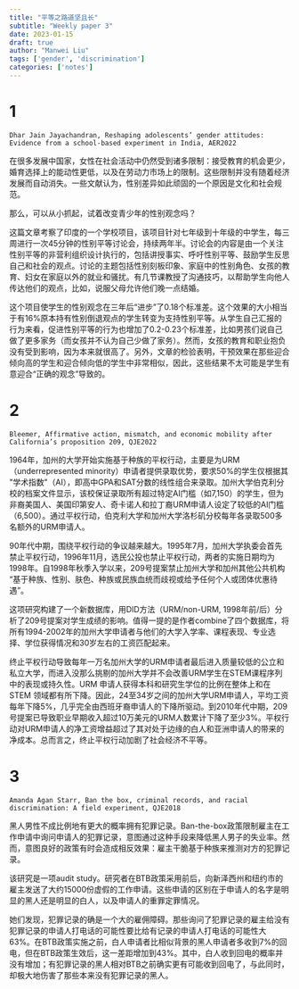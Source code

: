 ```yaml
---
title: "平等之路道坚且长"
subtitle: "Weekly paper 3"
date: 2023-01-15
draft: true
author: "Manwei Liu"
tags: ['gender', 'discrimination']
categories: ['notes']
---
```


# 1
`Dhar Jain Jayachandran, Reshaping adolescents’ gender attitudes: Evidence from a school-based experiment in India, AER2022`

在很多发展中国家，女性在社会活动中仍然受到诸多限制：接受教育的机会更少，婚育选择上的能动性更低，以及在劳动力市场上的限制。这些限制并没有随着经济发展而自动消失。一些文献认为，性别差异如此顽固的一个原因是文化和社会规范。

那么，可以从小抓起，试着改变青少年的性别观念吗？

这篇文章考察了印度的一个学校项目，该项目针对七年级到十年级的中学生，每三周进行一次45分钟的性别平等讨论会，持续两年半。讨论会的内容是由一个关注性别平等的非营利组织设计执行的，包括讲授事实、呼吁性别平等、鼓励学生反思自己和社会的观点。讨论的主题包括性别刻板印象、家庭中的性别角色、女孩的教育、妇女在家庭以外的就业和骚扰。有几节课教授了沟通技巧，以帮助学生向他人传达他们的观点，比如，说服父母允许他们晚一点结婚。

这个项目使学生的性别观念在三年后“进步”了0.18个标准差。这个效果的大小相当于有16%原本持有性别倒退观点的学生转变为支持性别平等。从学生自己汇报的行为来看，促进性别平等的行为也增加了0.2-0.23个标准差，比如男孩们说自己做了更多家务（而女孩并不认为自己少做了家务）。然而，女孩的教育和职业抱负没有受到影响，因为本来就很高了。另外，文章的检验表明，干预效果在那些迎合倾向高的学生和迎合倾向低的学生中非常相似，因此，这些结果不太可能是学生有意迎合“正确的观念”导致的。

# 2
`Bleemer, Affirmative action, mismatch, and economic mobility after California’s proposition 209, QJE2022`

1964年，加州的大学开始实施基于种族的平权行动，主要是为URM（underrepresented minority）申请者提供录取优势，要求50%的学生仅根据其 "学术指数"（AI），即高中GPA和SAT分数的线性组合来录取。加州大学伯克利分校的档案文件显示，该校保证录取所有超过特定AI门槛（如7,150）的学生，但为非裔美国人、美国印第安人、奇卡诺人和拉丁裔URM申请人设定了较低的AI门槛（6,500）。通过平权行动，伯克利大学和加州大学洛杉矶分校每年各录取500多名额外的URM申请人。

90年代中期，围绕平权行动的争议越来越大。1995年7月，加州大学执委会首先禁止平权行动，1996年11月，选民公投也禁止平权行动，两者的实施日期均为1998年。自1998年秋季入学以来，209号提案禁止加州大学和加州其他公共机构 “基于种族、性别、肤色、种族或民族血统而歧视或给予任何个人或团体优惠待遇”。

这项研究构建了一个新数据库，用DID方法（URM/non-URM, 1998年前/后）分析了209号提案对学生成绩的影响。值得一提的是作者combine了四个数据库，将所有1994-2002年的加州大学申请者与他们的大学入学率、课程表现、专业选择、学位获得情况和30岁左右的工资匹配起来。

终止平权行动导致每年一万名加州大学的URM申请者最后进入质量较低的公立和私立大学，而进入没那么挑剔的加州大学并不会改善URM学生在STEM课程序列中的表现或持久性。URM 申请人获得本科和研究生学位的比例在整体上和在 STEM 领域都有所下降。因此，24至34岁之间的加州大学URM申请人，平均工资每年下降5%，几乎完全由西班牙裔申请人的下降所驱动。到2010年代中期，209号提案已导致职业早期收入超过10万美元的URM人数累计下降了至少3%。平权行动对URM申请人的净工资增益超过了其对处于边缘的白人和亚洲申请人的带来的净成本。总而言之，终止平权行动加剧了社会经济不平等。

# 3
`Amanda Agan Starr, Ban the box, criminal records, and racial discrimination: A field experiment, QJE2018`

黑人男性不成比例地有更大的概率拥有犯罪记录。Ban-the-box政策限制雇主在工作申请中询问申请人的犯罪记录，意图通过这种手段来降低黑人男子的失业率。然而，意图良好的政策有时会造成相反效果：雇主干脆基于种族来推测对方的犯罪记录。

该研究是一项audit study。研究者在BTB政策采用前后，向新泽西州和纽约市的雇主发送了大约15000份虚假的工作申请。这些申请的区别在于申请人的名字是明显的黑人还是明显的白人，以及申请人的重罪定罪情况。

她们发现，犯罪记录的确是一个大的雇佣障碍。那些询问了犯罪记录的雇主给没有犯罪记录的申请人打电话的可能性要比给有记录的申请人打电话的可能性大63%。在BTB政策实施之前，白人申请者比相似背景的黑人申请者多收到7%的回电，但在BTB政策生效后，这一差距增加到43%。其中，白人收到回电的概率并没有增加；有犯罪记录的黑人相对BTB之前确实更有可能收到回电了，与此同时，却极大地伤害了那些本来没有犯罪记录的黑人。
